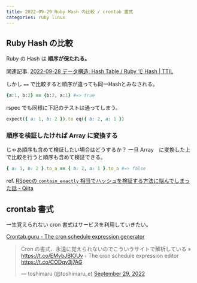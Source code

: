 ```yaml
---
title: 2022-09-29 Ruby Hash の比較 / crontab 書式
categories: ruby linux
---
```


## Ruby Hash の比較

Ruby の Hash は **順序が保たれる。**

関連記事. [2022-09-28 データ構造: Hash Table / Ruby で Hash \| TTIL](/2022-09-28)

しかし `==` で比較すると順序が違っても同一Hashとみなされる。

```rb
{a:1, b:2} == {b:2, a:1} #=> true
```

rspec でも同様に下記のテストは通ってしまう。

```rb
expect({ a: 1, b: 2 }).to eq({ b: 2, a: 1 })
```

### 順序を検証したければ Array に変換する

じゃあ順序も含めて検証したい場合はどうするか？ 一旦 Array　に変換した上で比較を行うと順序も含めて検証できる。

```rb
{ a: 1, b: 2 }.to_a == { b: 2, a: 1 }.to_a #=> false
```

ref. [RSpecの `contain_exactly` 相当でハッシュを検証する方法に悩んでしまった話 - Qiita](https://qiita.com/HMMNRST/items/fe13a50116c64229968c)

## crontab 書式

一生覚えられない cron 書式はサービスを利用していきたい。

[Crontab.guru - The cron schedule expression generator](https://crontab.guru/)

<blockquote class="twitter-tweet"><p lang="ja" dir="ltr">Cron の書式、永遠に覚えられないのでこういうサイトで解析している » <a href="https://t.co/EMvbJBIOUv">https://t.co/EMvbJBIOUv</a> - The cron schedule expression editor <a href="https://t.co/CODqv3j7AG">https://t.co/CODqv3j7AG</a></p>&mdash; toshimaru (@toshimaru_e) <a href="https://twitter.com/toshimaru_e/status/1575317617128009728?ref_src=twsrc%5Etfw">September 29, 2022</a></blockquote> <script async src="https://platform.twitter.com/widgets.js" charset="utf-8"></script>
